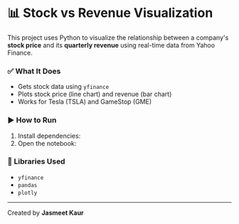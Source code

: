 # 📊 Stock vs Revenue Visualization

This project uses Python to visualize the relationship between a company's **stock price** and its **quarterly revenue** using real-time data from Yahoo Finance.

### ✅ What It Does
- Gets stock data using `yfinance`
- Plots stock price (line chart) and revenue (bar chart)
- Works for Tesla (TSLA) and GameStop (GME)

### ▶️ How to Run
1. Install dependencies:
2. Open the notebook:

### 📌 Libraries Used

- `yfinance`
- `pandas`
- `plotly`

---
Created by **Jasmeet Kaur**
